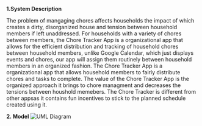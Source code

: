
**1.System Description**


The problem of mangaging chores affects households the impact of which creates a dirty, disorganized house and tension between household members if left unaddressed. For households with a variety of chores between members, the Chore Tracker App is a organizational app that allows for the efficient distribution and tracking of household chores between household members, unlike Google Calendar, which just displays events and chores, our app will assign them routinely between household members in an organized fashion. The Chore Tracker App is a organizational app that allows household members to fairly distribute chores and tasks to complete. The value of the Chore Tracker App is the organized approach it brings to chore managment and decreases the tensions between houshold memebers. The Chore Tracker is different from other appsas it contains fun incentives to stick to the planned schedule created using it. 


**2. Model**
![UML Diagram](https://github.com/zachspiel/ChoreTrackerApp/blob/master/Image%20Resources/UML_Combined%20(1).png)
